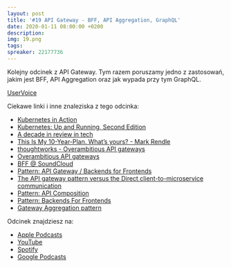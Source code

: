 ```yaml
---
layout: post
title: '#19 API Gateway - BFF, API Aggregation, GraphQL'
date: 2020-01-11 08:00:00 +0200
description: 
img: 19.png
tags: 
spreaker: 22177736
---
```

Kolejny odcinek z API Gateway. Tym razem poruszamy jedno z zastosowań, jakim jest BFF, API Aggregation oraz jak wypada przy tym GraphQL.

[UserVoice](https://github.com/patoarchitekci/uservoice/issues)

Ciekawe linki i inne znaleziska z tego odcinka:

- [Kubernetes in Action ](https://www.manning.com/books/kubernetes-in-action)
- [Kubernetes: Up and Running, Second Edition](https://azure.microsoft.com/pl-pl/resources/kubernetes-up-and-running/)
- [A decade in review in tech](https://medium.com/@copyconstruct/a-decade-in-review-in-tech-1cde76c9b43c)
- [This Is My 10-Year-Plan. What’s yours? - Mark Rendle](https://vimeo.com/207272498)
- [thoughtworks - Overambitious API gateways](https://www.thoughtworks.com/radar/platforms/overambitious-api-gateways)
- [Overambitious API gateways](https://sookocheff.com/post/api/overambitious-api-gateways/)
- [BFF @ SoundCloud](https://www.thoughtworks.com/insights/blog/bff-soundcloud)
- [Pattern: API Gateway / Backends for Frontends](https://microservices.io/patterns/apigateway.html)
- [The API gateway pattern versus the Direct client-to-microservice communication](https://docs.microsoft.com/en-us/dotnet/architecture/microservices/architect-microservice-container-applications/direct-client-to-microservice-communication-versus-the-api-gateway-pattern)
- [Pattern: API Composition](https://microservices.io/patterns/data/api-composition.html)
- [Pattern: Backends For Frontends](https://samnewman.io/patterns/architectural/bff/)
- [Gateway Aggregation pattern](https://docs.microsoft.com/en-us/azure/architecture/patterns/gateway-aggregation)


Odcinek znajdziesz na:

- [Apple Podcasts](https://podcasts.apple.com/us/podcast/api-gateway-2-bff-api-aggregation-graphql/id1477067604?i=1000462219096)
- [YouTube](https://www.youtube.com/watch?v=A6vvUdVZyps)
- [Spotify](https://open.spotify.com/episode/5F4FtPfSsPI0D0lmnIWlTx)
- [Google Podcasts](https://podcasts.google.com/?feed=aHR0cHM6Ly9hbmNob3IuZm0vcy84NzIwMTBjL3BvZGNhc3QvcnNz&episode=NWQzNzdjNGItMzdmZC00ZjU3LTk3NjItMDA4YjhhZGI1N2My)
